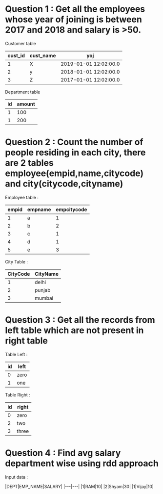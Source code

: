 # Question 1 : Get all the employees  whose year of joining is between 2017 and 2018 and salary is >50.

Customer table 

|cust_id|cust_name|yoj|
|---|---|---|
|1|X|2019-01-01 12:02:00.0|
|2|y|2018-01-01 12:02:00.0|
|3|Z|2017-01-01 12:02:00.0|

Department table 

|id |amount|
|---|---|
| 1 |100|
| 1 |200|

# Question 2 : Count the number of people residing in each city, there are 2 tables employee(empid,name,citycode) and city(citycode,cityname)

Employee table :

|empid|empname|empcitycode|
|---|---|---| 
1|a|1|
2|b|2|
3|c|1|
4|d|1|
5|e|3|

City Table :

|CityCode|CityName|
|---|---|
|1|delhi|
|2|punjab|
|3|mumbai|

# Question 3 : Get all the records from left table which are not present in right table

Table Left : 

|id|left|
|---|---|
|0|zero|
|1|one|

Table Right :
 
|id|right|
|---|---|
|0|zero|
|2|two|
|3|three|


# Question 4 : Find avg salary department wise using rdd approach

Input data : 

|DEPT|EMP_NAME|SALARY|
|---|---|
|1|RAM|10|
|2|Shyam|30|
|1|Vijay|10|
